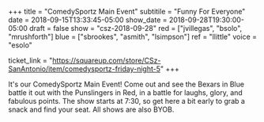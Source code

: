 +++
title = "ComedySportz Main Event"
subtitile = "Funny For Everyone"
date = 2018-09-15T13:33:45-05:00
show_date = 2018-09-28T19:30:00-05:00
draft = false
show = "csz-2018-09-28"
red = ["jvillegas", "bsolo", "mrushforth"]
blue = ["sbrookes", "asmith", "lsimpson"]
ref = "llittle"
voice = "esolo"

ticket_link = "https://squareup.com/store/CSz-SanAntonio/item/comedysportz-friday-night-5"
+++

It's our ComedySportz Main Event! Come out and see the Bexars in Blue battle it out with the Punslingers in Red, in a battle for laughs, glory, and fabulous points. The show starts at 7:30, so get here a bit early to grab a snack and find your seat. All shows are also BYOB.
